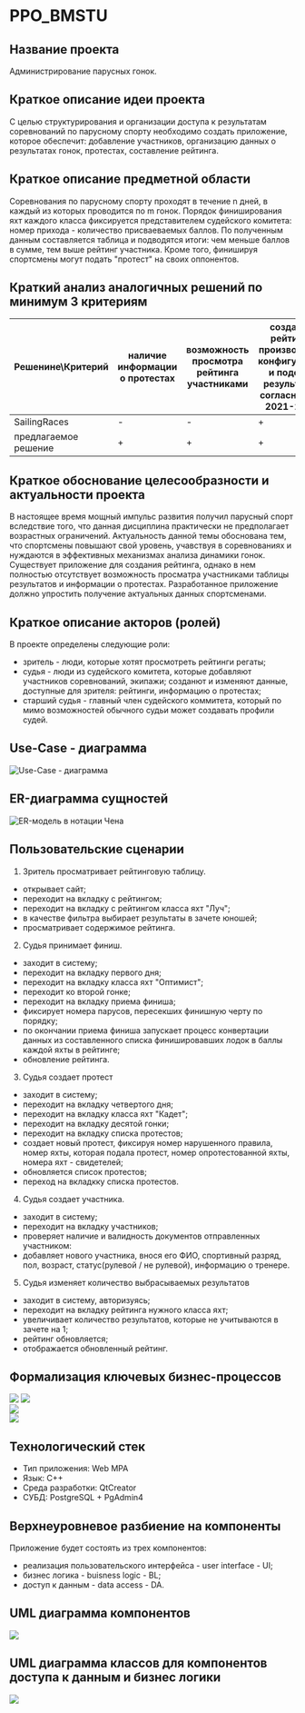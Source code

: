 # PPO_BMSTU
## Название проекта

Администрирование парусных гонок.

## Краткое описание идеи проекта

С целью структурирования и организации доступа к результатам соревнований по парусному спорту необходимо создать приложение, которое обеспечит: добавление участников, организацию данных о результатах гонок, протестах, составление рейтинга.

## Краткое описание предметной области

Соревнования по парусному спорту проходят в течение n дней, в каждый из которых проводится по m гонок. Порядок финиширования яхт каждого класса фиксируется представителем судейского комитета: номер прихода - количество присваеваемых баллов. По полученным данным составляется таблица и подводятся итоги: чем меньше баллов в сумме, тем выше рейтинг участника. Кроме того, финишируя спортсмены могут подать "протест" на своих оппонентов.

## Краткий анализ аналогичных решений по минимум 3 критериям

|Решенине\Критерий| наличие информации о протестах | возможность просмотра рейтинга участниками | создание рейтинга произвольной конфигурации и подсчет результатов согласно ППГ 2021-2024 | гонки с пересадкой, флотов, крейсерские |
|-|--------|--------|--------|--------|
| SailingRaces | - | - | + | + |
| предлагаемое решение | + | + | + | - |

## Краткое обоснование целесообразности и актуальности проекта

В настоящее время мощный импульс развития получил парусный спорт вследствие того, что данная дисциплина практически не предполагает возрастных ограничений. Актуальность данной темы обоснована тем, что спортсмены повышают свой уровень, учавствуя в соревнованиях и нуждаются в эффективных механизмах анализа динамики гонок. Существует приложение для создания рейтинга, однако в нем полностью отсутствует возможность просматра участниками таблицы результатов и информации о протестах. Разработанное приложение должно упростить получение актуальных данных спортсменами.

## Краткое описание акторов (ролей)

В проекте определены следующие роли:

- зритель - люди, которые хотят просмотреть рейтинги регаты;
- судья - люди из судейского комитета, которые добавляют участников соревнований, экипажи; созданют и изменяют данные, доступные для зрителя: рейтинги, информацию о протестах;
- старший судья - главный член судейского коммитета, который по мимо возможностей обычного судьи может создавать профили судей.

## Use-Case - диаграмма

![Use-Case - диаграмма](./schemes/Use-Case.svg)  

## ER-диаграмма сущностей

![ER-модель в нотации Чена](./schemes/ER.svg)  

## Пользовательские сценарии

1. Зритель просматривает рейтинговую таблицу.
- открывает сайт;
- переходит на вкладку с рейтингом;
- переходит на вкладку с рейтингом класса яхт "Луч";
- в качестве фильтра выбирает результаты в зачете юношей; 
- просматривает содержимое рейтинга. 

2. Судья принимает финиш.
- заходит в систему;
- переходит на вкладку первого дня;
- переходит на вкладку класса яхт "Оптимист"; 
- переходит ко второй гонке;
- переходит на вкладку приема финиша;
- фиксирует номера парусов, пересекших финишную черту по порядку;
- по окончании приема финиша запускает процесс конвертации данных из составленного списка финишировавших лодок в баллы каждой яхты в рейтинге;
- обновление рейтинга.

3. Судья создает протест
- заходит в систему;
- переходит на вкладку четвертого дня;
- переходит на вкладку класса яхт "Кадет";
- переходит на вкладку десятой гонки; 
- переходит на вкладку списка протестов;
- создает новый протест, фиксируя номер нарушенного правила, номер яхты, которая подала протест, номер опротестованной яхты, номера яхт - свидетелей;
- обновляется список протестов;
- переход на вкладкку списка протестов.

4. Судья создает участника.
- заходит в систему;
- переходит на вкладку участников;
- проверяет наличие и валидность документов отправленных участником: 
- добавляет нового участника, внося его ФИО, спортивный разряд, пол, возраст, статус(рулевой / не рулевой), информацию о тренере. 

5. Судья изменяет количество выбрасываемых результатов
- заходит в систему, авторизуясь;
- переходит на вкладку рейтинга нужного класса яхт;
- увеличивает количество результатов, которые не учитываются в зачете на 1;
- рейтинг обновляется;
- отображается обновленный рейтинг.

## Формализация ключевых бизнес-процессов

![](./schemes/BPMN1.svg) 
![](./schemes/BPMN2.svg)  
![](./schemes/BPMN3.svg)  
![](./schemes/BPMN4.svg)  

## Технологический стек

- Тип приложения: Web MPA
- Язык: С++
- Среда разработки: QtCreator 
- СУБД: PostgreSQL + PgAdmin4


## Верхнеуровневое разбиение на компоненты

Приложение будет состоять из трех компонентов:
- реализация пользовательского интерфейса - user interface - UI;
- бизнес логика - buisness logic - BL;
- доступ к данным - data access - DA.

## UML диаграмма компонентов
![](./schemes/UML_COMP.svg)  

## UML диаграмма классов для компонентов доступа к данным и бизнес логики
![](./schemes/UML_BL_DA.svg)  




